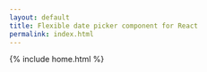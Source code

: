 ```yaml
---
layout: default
title: Flexible date picker component for React
permalink: index.html
---
```


{% include home.html %}